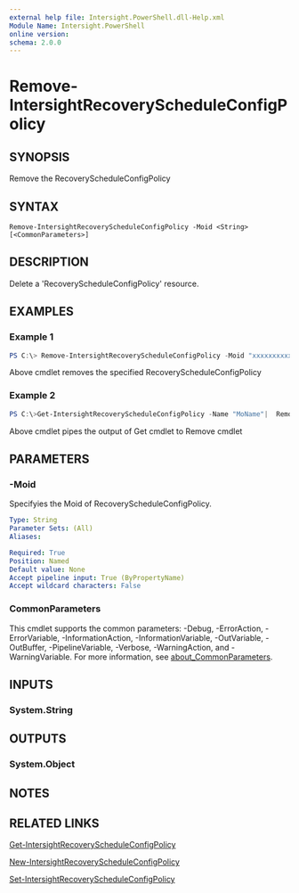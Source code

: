 ```yaml
---
external help file: Intersight.PowerShell.dll-Help.xml
Module Name: Intersight.PowerShell
online version:
schema: 2.0.0
---
```


# Remove-IntersightRecoveryScheduleConfigPolicy

## SYNOPSIS
Remove the RecoveryScheduleConfigPolicy

## SYNTAX

```
Remove-IntersightRecoveryScheduleConfigPolicy -Moid <String> [<CommonParameters>]
```

## DESCRIPTION
Delete a &apos;RecoveryScheduleConfigPolicy&apos; resource.

## EXAMPLES

### Example 1
```powershell
PS C:\> Remove-IntersightRecoveryScheduleConfigPolicy -Moid "xxxxxxxxxxxxxxxxxxxxxxxxxxx"
```
Above cmdlet removes the specified RecoveryScheduleConfigPolicy 

### Example 2
```powershell
PS C:\>Get-IntersightRecoveryScheduleConfigPolicy -Name "MoName"|  Remove-IntersightRecoveryScheduleConfigPolicy
```
Above cmdlet pipes the output of Get cmdlet to Remove cmdlet

## PARAMETERS

### -Moid
Specifyies the Moid of RecoveryScheduleConfigPolicy.

```yaml
Type: String
Parameter Sets: (All)
Aliases:

Required: True
Position: Named
Default value: None
Accept pipeline input: True (ByPropertyName)
Accept wildcard characters: False
```

### CommonParameters
This cmdlet supports the common parameters: -Debug, -ErrorAction, -ErrorVariable, -InformationAction, -InformationVariable, -OutVariable, -OutBuffer, -PipelineVariable, -Verbose, -WarningAction, and -WarningVariable. For more information, see [about_CommonParameters](http://go.microsoft.com/fwlink/?LinkID=113216).

## INPUTS

### System.String

## OUTPUTS

### System.Object
## NOTES

## RELATED LINKS

[Get-IntersightRecoveryScheduleConfigPolicy](./Get-IntersightRecoveryScheduleConfigPolicy.md)

[New-IntersightRecoveryScheduleConfigPolicy](./New-IntersightRecoveryScheduleConfigPolicy.md)

[Set-IntersightRecoveryScheduleConfigPolicy](./Set-IntersightRecoveryScheduleConfigPolicy.md)

